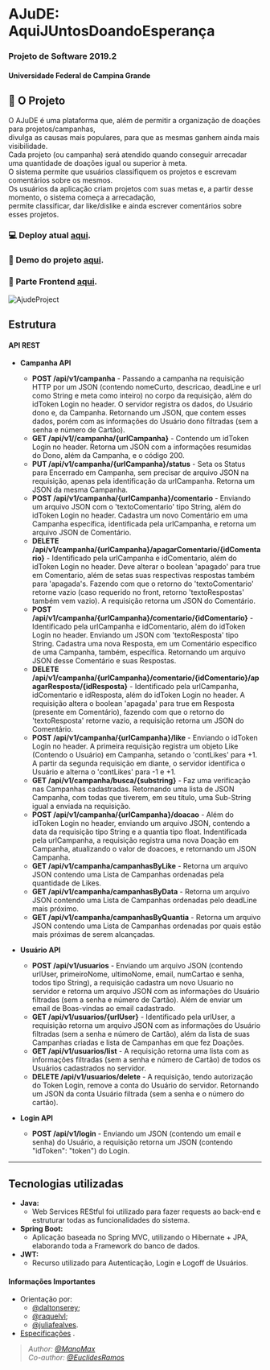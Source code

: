# AJuDE: AquiJUntosDoandoEsperança
### Projeto de Software 2019.2
#### Universidade Federal de Campina Grande

## 💸 O Projeto
O AJuDE é uma plataforma que, além de permitir a organização de doações para projetos/campanhas, <br>
divulga as causas mais populares, para que as mesmas ganhem ainda mais visibilidade. <br>
Cada projeto (ou campanha) será atendido quando conseguir arrecadar uma quantidade de doações igual ou superior à meta. <br>
O sistema permite que usuários classifiquem os projetos e escrevam comentários sobre os mesmos. <br>
Os usuários da aplicação criam projetos com suas metas e, a partir desse momento, o sistema começa a arrecadação, <br>
permite classificar, dar like/dislike e ainda escrever comentários sobre esses projetos.<br>


### 💻 Deploy atual [aqui](https://ajudefront.herokuapp.com/index.html).
### 🎥 Demo do projeto [aqui](https://www.youtube.com/playlist?list=PLYYkUGaZ2RV5bkE00bHfpStxr-AATli3Y).
### 📮 Parte Frontend [aqui](https://github.com/EuclidesRamos/frontend_AJuDE).

![AjudeProject](https://i.imgur.com/TR683cb.png)

## Estrutura

#### API REST
* **Campanha API**
  * **POST /api/v1/campanha** - Passando a campanha na requisição HTTP por um JSON (contendo nomeCurto, descricao, deadLine e url como String e meta como inteiro) no corpo da requisição, além do idToken Login no header. O servidor registra os dados, do Usuário dono e, da Campanha. Retornando um JSON, que contem esses dados, porém com as informações do Usuário dono filtradas (sem a senha e número de Cartão).
  * **GET /api/v1//campanha/{urlCampanha}** - Contendo um idToken Login no header. Retorna um JSON com a informações resumidas do Dono, além da Campanha, e o código 200.
  * **PUT /api/v1/campanha/{urlCampanha}/status** - Seta os Status para Encerrado em Campanha, sem precisar de arquivo JSON na requisição, apenas pela identificação da urlCampanha. Retorna um JSON da mesma Campanha.
  * **POST /api/v1/campanha/{urlCampanha}/comentario** - Enviando um arquivo JSON com o 'textoComentario' tipo String, além do idToken Login no header. Cadastra um novo Comentário em uma Campanha específica, identificada pela urlCampanha, e retorna um arquivo JSON de Comentário.
  * **DELETE /api/v1/campanha/{urlCampanha}/apagarComentario/{idComentario}** - Identificado pela urlCampanha e idComentario, além do idToken Login no header. Deve alterar o boolean 'apagado' para true em Comentario, além de setas suas respectivas respostas também para 'apagada's. Fazendo com que o retorno do 'textoComentario' retorne vazio (caso requerido no front, retorno 'textoRespostas' também vem vazio). A requisição retorna um JSON do Comentário.
  * **POST /api/v1/campanha/{urlCampanha}/comentario/{idComentario}** - Identificado pela urlCampanha e idComentario, além do idToken Login no header. Enviando um JSON com 'textoResposta' tipo String. Cadastra uma nova Resposta, em um Comentário específico de uma Campanha, também, específica. Retornando um arquivo JSON desse Comentário e suas Respostas.
  * **DELETE /api/v1/campanha/{urlCampanha}/comentario/{idComentario}/apagarResposta/{idResposta}** - Identificado pela urlCampanha, idComentario e idResposta, além do idToken Login no header. A requisição altera o boolean 'apagada' para true em Resposta (presente em Comentário), fazendo com que o retorno do 'textoResposta' retorne vazio, a requisição retorna um JSON do Comentário.
  * **POST /api/v1/campanha/{urlCampanha}/like** - Enviando o idToken Login no header. A primeira requisição registra um objeto Like (Contendo o Usuário) em Campanha, setando o 'contLikes' para +1. A partir da segunda requisição em diante, o servidor identifica o Usuário e alterna o 'contLikes' para -1 e +1.
  * **GET /api/v1/campanha/busca/{substring}** - Faz uma verificação nas Campanhas cadastradas. Retornando uma lista de JSON Campanha, com todas que tiverem, em seu título, uma Sub-String igual a enviada na requisição.
  * **POST /api/v1/campanha/{urlCampanha}/doacao** - Além do idToken Login no header, enviando um arquivo JSON, contendo a data da requisição tipo String e a quantia tipo float. Indentificada pela urlCampanha, a requisição registra uma nova Doação em Campanha, atualizando o valor de doacoes, e retornando um JSON Campanha.
  * **GET /api/v1/campanha/campanhasByLike** - Retorna um arquivo JSON contendo uma Lista de Campanhas ordenadas pela quantidade de Likes.
  * **GET /api/v1/campanha/campanhasByData** - Retorna um arquivo JSON contendo uma Lista de Campanhas ordenadas pelo deadLine mais próximo.
  * **GET /api/v1/campanha/campanhasByQuantia** - Retorna um arquivo JSON contendo uma Lista de Campanhas ordenadas por quais estão mais próximas de serem alcançadas.
  
* **Usuário API**
  * **POST /api/v1/usuarios** - Enviando um arquivo JSON (contendo urlUser, primeiroNome, ultimoNome, email, numCartao e senha, todos tipo String), a requisição cadastra um novo Usuario no servidor e retorna um arquivo JSON com as informações do Usuário filtradas (sem a senha e número de Cartão). Além de enviar um email de Boas-vindas ao email cadastrado.
  * **GET /api/v1/usuarios/{urlUser}** - Identificado pela urlUser, a requisição retorna um arquivo JSON com as informações do Usuário filtradas (sem a senha e número de Cartão), além da lista de suas Campanhas criadas e lista de Campanhas em que fez Doações.
  * **GET /api/v1/usuarios/list** - A requisição retorna uma lista com as informações filtradas (sem a senha e número de Cartão) de todos os Usuários cadastrados no servidor.
  * **DELETE /api/v1/usuarios/delete** - A requisição, tendo autorização do Token Login, remove a conta do Usuário do servidor. Retornando um JSON da conta Usuário filtrada (sem a senha e o número do cartão).
  
* **Login API**
  * **POST /api/v1/login** - Enviando um JSON (contendo um email e senha) do Usuário, a requisição retorna um JSON (contendo "idToken": "token") do Login.
---

## Tecnologias utilizadas

* **Java:**
    * Web Services REStful foi utilizado para fazer requests ao back-end e estruturar todas as funcionalidades do sistema.
* **Spring Boot:**
    * Aplicação baseada no Spring MVC, utilizando o Hibernate + JPA, elaborando toda a Framework do banco de dados.
* **JWT:**
    * Recurso utilizado para Autenticação, Login e Logoff de Usuários.
    
    
#### Informações Importantes

* Orientação por: 
  * [@daltonserey](https://github.com/daltonserey);
  * [@raquelvl](https://github.com/raquelvl);
  * [@juliafealves](https://github.com/juliafealves).
* [Especificações](https://docs.google.com/document/d/1h5WhnOhvyRmIbj_obhWK5XmoJgK35lVWPM2UwwMOT_Y/preview#heading=h.hfzc6dzi4lux) .


<p><i>
  
>*Author: [@ManoMax](https://github.com/ManoMax)
<br>Co-author: [@EuclidesRamos](https://github.com/EuclidesRamos)*

</i></p>
